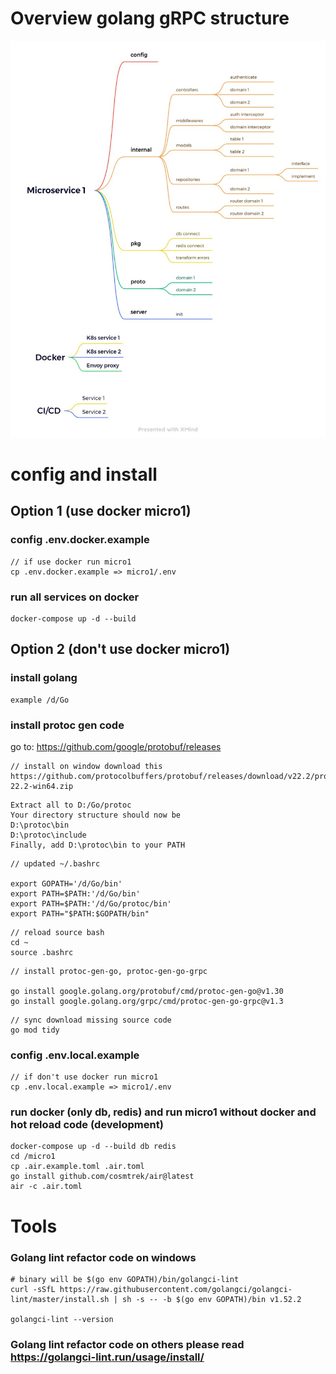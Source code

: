 # Overview golang gRPC structure
![Structure](./structure.jpg)

# config and install

## Option 1 (use docker micro1)
### config .env.docker.example
```
// if use docker run micro1
cp .env.docker.example => micro1/.env
```
### run all services on docker
```
docker-compose up -d --build
```
## Option 2 (don't use docker micro1)
### install golang
```
example /d/Go
```
### install protoc gen code
go to: https://github.com/google/protobuf/releases

```
// install on window download this
https://github.com/protocolbuffers/protobuf/releases/download/v22.2/protoc-22.2-win64.zip
```
```
Extract all to D:/Go/protoc 
Your directory structure should now be
D:\protoc\bin 
D:\protoc\include
Finally, add D:\protoc\bin to your PATH
```
```
// updated ~/.bashrc

export GOPATH='/d/Go/bin'
export PATH=$PATH:'/d/Go/bin'
export PATH=$PATH:'/d/Go/protoc/bin'
export PATH="$PATH:$GOPATH/bin"
```
```
// reload source bash
cd ~
source .bashrc
```
```
// install protoc-gen-go, protoc-gen-go-grpc

go install google.golang.org/protobuf/cmd/protoc-gen-go@v1.30
go install google.golang.org/grpc/cmd/protoc-gen-go-grpc@v1.3
```
```
// sync download missing source code
go mod tidy
```

### config .env.local.example
```
// if don't use docker run micro1
cp .env.local.example => micro1/.env
```
### run docker (only db, redis) and run micro1 without docker and hot reload code (development)
```
docker-compose up -d --build db redis 
cd /micro1
cp .air.example.toml .air.toml
go install github.com/cosmtrek/air@latest
air -c .air.toml
```

# Tools
### Golang lint refactor code on windows

```
# binary will be $(go env GOPATH)/bin/golangci-lint
curl -sSfL https://raw.githubusercontent.com/golangci/golangci-lint/master/install.sh | sh -s -- -b $(go env GOPATH)/bin v1.52.2

golangci-lint --version
```

### Golang lint refactor code on others please read https://golangci-lint.run/usage/install/
